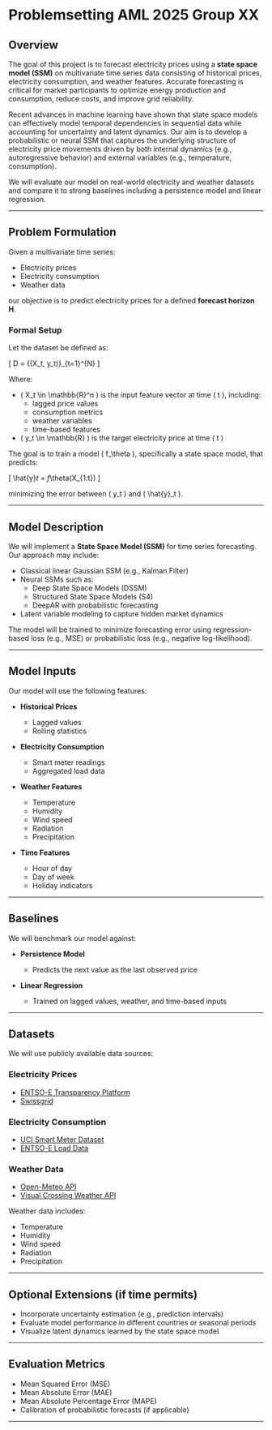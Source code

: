 # Problemsetting AML 2025 Group XX
## Overview

The goal of this project is to forecast electricity prices using a **state space model (SSM)** on multivariate time series data consisting of historical prices, electricity consumption, and weather features. Accurate forecasting is critical for market participants to optimize energy production and consumption, reduce costs, and improve grid reliability.

Recent advances in machine learning have shown that state space models can effectively model temporal dependencies in sequential data while accounting for uncertainty and latent dynamics. Our aim is to develop a probabilistic or neural SSM that captures the underlying structure of electricity price movements driven by both internal dynamics (e.g., autoregressive behavior) and external variables (e.g., temperature, consumption).

We will evaluate our model on real-world electricity and weather datasets and compare it to strong baselines including a persistence model and linear regression.

---

## Problem Formulation

Given a multivariate time series:

- Electricity prices  
- Electricity consumption  
- Weather data  

our objective is to predict electricity prices for a defined **forecast horizon H**.

### Formal Setup

Let the dataset be defined as:

\[
D = \{(X_t, y_t)\}_{t=1}^{N}
\]

Where:

- \( X_t \in \mathbb{R}^n \) is the input feature vector at time \( t \), including:
  - lagged price values
  - consumption metrics
  - weather variables
  - time-based features
- \( y_t \in \mathbb{R} \) is the target electricity price at time \( t \)

The goal is to train a model \( f_\theta \), specifically a state space model, that predicts:

\[
\hat{y}_t = f_\theta(X_{1:t})
\]

minimizing the error between \( y_t \) and \( \hat{y}_t \).

---

## Model Description

We will implement a **State Space Model (SSM)** for time series forecasting. Our approach may include:

- Classical linear Gaussian SSM (e.g., Kalman Filter)
- Neural SSMs such as:
  - Deep State Space Models (DSSM)
  - Structured State Space Models (S4)
  - DeepAR with probabilistic forecasting
- Latent variable modeling to capture hidden market dynamics

The model will be trained to minimize forecasting error using regression-based loss (e.g., MSE) or probabilistic loss (e.g., negative log-likelihood).

---

## Model Inputs

Our model will use the following features:

- **Historical Prices**  
  - Lagged values  
  - Rolling statistics  

- **Electricity Consumption**  
  - Smart meter readings  
  - Aggregated load data  

- **Weather Features**  
  - Temperature  
  - Humidity  
  - Wind speed  
  - Radiation  
  - Precipitation  

- **Time Features**  
  - Hour of day  
  - Day of week  
  - Holiday indicators  

---

## Baselines

We will benchmark our model against:

- **Persistence Model**  
  - Predicts the next value as the last observed price  

- **Linear Regression**  
  - Trained on lagged values, weather, and time-based inputs  

---

## Datasets

We will use publicly available data sources:

### Electricity Prices
- [ENTSO-E Transparency Platform](https://transparency.entsoe.eu/)
- [Swissgrid](https://www.swissgrid.ch/)

### Electricity Consumption
- [UCI Smart Meter Dataset](https://archive.ics.uci.edu/ml/datasets/individual+household+electric+power+consumption)
- [ENTSO-E Load Data](https://transparency.entsoe.eu/)

### Weather Data
- [Open-Meteo API](https://open-meteo.com/)
- [Visual Crossing Weather API](https://www.visualcrossing.com/weather-data)

Weather data includes:
- Temperature  
- Humidity  
- Wind speed  
- Radiation  
- Precipitation  

---

## Optional Extensions (if time permits)

- Incorporate uncertainty estimation (e.g., prediction intervals)
- Evaluate model performance in different countries or seasonal periods
- Visualize latent dynamics learned by the state space model

---

## Evaluation Metrics

- Mean Squared Error (MSE)  
- Mean Absolute Error (MAE)  
- Mean Absolute Percentage Error (MAPE)  
- Calibration of probabilistic forecasts (if applicable)

---
